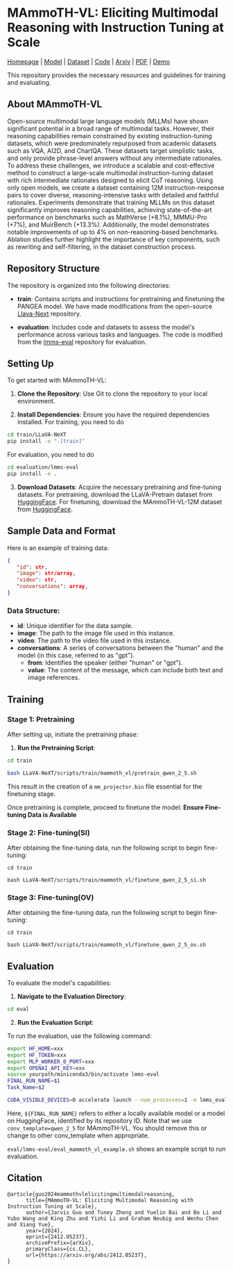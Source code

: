 # MAmmoTH-VL: Eliciting Multimodal Reasoning with Instruction Tuning at Scale

[Homepage](https://mammoth-vl.github.io/) | [Model](https://huggingface.co/MAmmoTH-VL/MAmmoTH-VL-8B) | [Dataset](https://huggingface.co/datasets/MAmmoTH-VL/MAmmoTH-VL-Instruct-12M) | [Code](https://github.com/MAmmoTH-VL/MAmmoTH-VL)
| [Arxiv](https://arxiv.org/abs/2412.05237) | [PDF](https://arxiv.org/pdf/2412.05237) | [Demo](https://huggingface.co/spaces/paralym/MAmmoTH-VL-8B)

This repository provides the necessary resources and guidelines for training and evaluating.

## About MAmmoTH-VL
Open-source multimodal large language models (MLLMs) have shown significant potential in a broad range of multimodal tasks. However, their reasoning capabilities remain constrained by existing instruction-tuning datasets, which were predominately repurposed from academic datasets such as VQA, AI2D, and ChartQA. These datasets target simplistic tasks, and only provide phrase-level answers without any intermediate rationales.
To address these challenges, we introduce a scalable and cost-effective method to construct a large-scale multimodal instruction-tuning dataset with rich intermediate rationales designed to elicit CoT reasoning. Using only open models, we create a dataset containing 12M instruction-response pairs to cover diverse, reasoning-intensive tasks with detailed and faithful rationales. Experiments demonstrate that training MLLMs on this dataset significantly improves reasoning capabilities, achieving state-of-the-art performance on benchmarks such as MathVerse (+8.1%), MMMU-Pro (+7%), and MuirBench (+13.3%). Additionally, the model demonstrates notable improvements of up to 4% on non-reasoning-based benchmarks. Ablation studies further highlight the importance of key components, such as rewriting and self-filtering, in the dataset construction process.

## Repository Structure

The repository is organized into the following directories:

- **train**: Contains scripts and instructions for pretraining and finetuning the PANGEA model. We have made modifications from the open-source [Llava-Next](https://github.com/LLaVA-VL/LLaVA-NeXT) repository.

- **evaluation**: Includes code and datasets to assess the model's performance across various tasks and languages. The code is modified from the [lmms-eval](https://github.com/EvolvingLMMs-Lab/lmms-eval) repository for evaluation.

<!-- - **data**: Provides examples of the finetuning data used for PANGEA, facilitating understanding of the data format and structure. -->

<!-- - **predict**: Example Python code usage of Pangea-7B. -->

## Setting Up

To get started with MAmmoTH-VL:

1. **Clone the Repository**: Use Git to clone the repository to your local environment.

2. **Install Dependencies**: Ensure you have the required dependencies installed. For training, you need to do 

```bash
cd train/LLaVA-NeXT
pip install -e ".[train]"
```

For evaluation, you need to do

```bash
cd evaluation/lmms-eval
pip install -e .
```

3. **Download Datasets**: Acquire the necessary pretraining and fine-tuning datasets. For pretraining, download the LLaVA-Pretrain dataset from [HuggingFace](https://huggingface.co/datasets/liuhaotian/LLaVA-Pretrain). For finetuning, download the MAmmoTH-VL-12M dataset from [HuggingFace](https://huggingface.co/datasets/MMSFT/MAmmoTH-VL-12M).

<!-- ## Quick Start
After installing the required packages in `train/LLaVA-NeXT`, you could go to `predict` and run example Python code using MAmmoTH-VL-8B.

```bash
cd predict
python predict_all.py # You could evaluate both multimodal inputs and text-only inputs with this script
python predict_multimodal.py # You could evaluate multimodal inputs with this script but not text-only inputs
python predict_text_only.py # You could evaluate text-only inputs with this script but not multimodal inputs
``` -->

## Sample Data and Format

Here is an example of training data:

```json
{
   "id": str,
   "image": str/array,
   "video": str,
   "conversations": array,
}
```
<!-- ![ex](data/images/cultural/2433684022797.0.jpg)

The corresponding image file for this example is located at `data/images/cultural/2433684022797.0.jpg`. -->

### Data Structure:
- **id**: Unique identifier for the data sample.
- **image**: The path to the image file used in this instance.
- **video**: The path to the video file used in this instance.
- **conversations**: A series of conversations between the "human" and the model (in this case, referred to as "gpt").
   - **from**: Identifies the speaker (either "human" or "gpt").
   - **value**: The content of the message, which can include both text and image references.
<!-- - **language**: The language of the instruction and conversation (in this example, it is Korean). -->

## Training

### Stage 1: Pretraining

After setting up, initiate the pretraining phase:

1. **Run the Pretraining Script**:

```bash
cd train

bash LLaVA-NeXT/scripts/train/mammoth_vl/pretrain_qwen_2_5.sh
```
This result in the creation of a `mm_projector.bin` file essential for the finetuning stage.

Once pretraining is complete, proceed to finetune the model: **Ensure Fine-tuning Data is Available**

### Stage 2: Fine-tuning(SI)

After obtaining the fine-tuning data, run the following script to begin fine-tuning:

```
cd train

bash LLaVA-NeXT/scripts/train/mammoth_vl/finetune_qwen_2_5_si.sh
```

### Stage 3: Fine-tuning(OV)

After obtaining the fine-tuning data, run the following script to begin fine-tuning:

```
cd train

bash LLaVA-NeXT/scripts/train/mammoth_vl/finetune_qwen_2_5_ov.sh
```

## Evaluation

To evaluate the model's capabilities:

1. **Navigate to the Evaluation Directory**:

```bash
cd eval
```

2. **Run the Evaluation Script**:

To run the evaluation, use the following command:

```bash
export HF_HOME=xxx
export HF_TOKEN=xxx
export MLP_WORKER_0_PORT=xxx 
export OPENAI_API_KEY=xxx
source yourpath/miniconda3/bin/activate lmms-eval
FINAL_RUN_NAME=$1
Task_Name=$2

CUDA_VISIBLE_DEVICES=0 accelerate launch --num_processes=1 -m lmms_eval --model llava_onevision --model_args pretrained=${FINAL_RUN_NAME},conv_template=qwen_2_5,model_name=llava_qwen --tasks mmmu_val --batch_size 1 --log_samples --log_samples_suffix ${Task_Name} --output_path xxx
```

Here, `${FINAL_RUN_NAME}` refers to either a locally available model or a model on HuggingFace, identified by its repository ID. Note that we use `conv_template=qwen_2_5` for MAmmoTH-VL. You should remove this or change to other conv_template when appropriate.

`eval/lmms-eval/eval_mammoth_vl_example.sh` shows an example script to run evaluation.

## Citation
```
@article{guo2024mammothvlelicitingmultimodalreasoning,
      title={MAmmoTH-VL: Eliciting Multimodal Reasoning with Instruction Tuning at Scale}, 
      author={Jarvis Guo and Tuney Zheng and Yuelin Bai and Bo Li and Yubo Wang and King Zhu and Yizhi Li and Graham Neubig and Wenhu Chen and Xiang Yue},
      year={2024},
      eprint={2412.05237},
      archivePrefix={arXiv},
      primaryClass={cs.CL},
      url={https://arxiv.org/abs/2412.05237}, 
}
```